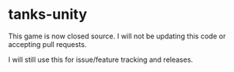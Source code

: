 # tanks-unity

This game is now closed source. I will not be updating this code or accepting pull requests. 

I will still use this for issue/feature tracking and releases.
